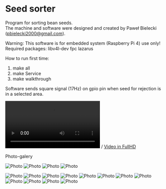 # Seed sorter
Program for sorting bean seeds. <br>
The machine and software were designed and created by Paweł Bielecki (pbielecki2000@gmail.com). 

Warning: This software is for embedded system (Raspberry Pi 4) use only!
Required packages: libv4l-dev fpc lazarus

How to run first time:

1. make all
2. make Service
3. make walkthrough

Software sends square signal (17Hz) on gpio pin when seed for rejection is in a selected area.

![Video](Photos/video.webm) / [Video in FullHD](https://www.mediafire.com/file/zxpubwug0rqqun6/20211218_133223.mp4/file)

Photo-galery

![Photo](Photos/20211218_134026.jpg)
![Photo](Photos/20211218_134041.jpg)
![Photo](Photos/20211218_134127.jpg)
![Photo](Photos/20211218_134118.jpg)

![Photo](Photos/20211113_154245.jpg)
![Photo](Photos/20211113_154237.jpg)
![Photo](Photos/20211113_154255.jpg)
![Photo](Photos/20211113_154303.jpg)
![Photo](Photos/20211113_154308.jpg)
![Photo](Photos/20211113_154213.jpg)
![Photo](Photos/20211113_154140.jpg)
![Photo](Photos/20211113_154144.jpg)
![Photo](Photos/20211113_154133.jpg)
![Photo](Photos/20211218_134049.jpg)
![Photo](Photos/20211218_134054.jpg)
![Photo](Photos/20210222_111046.jpg)
